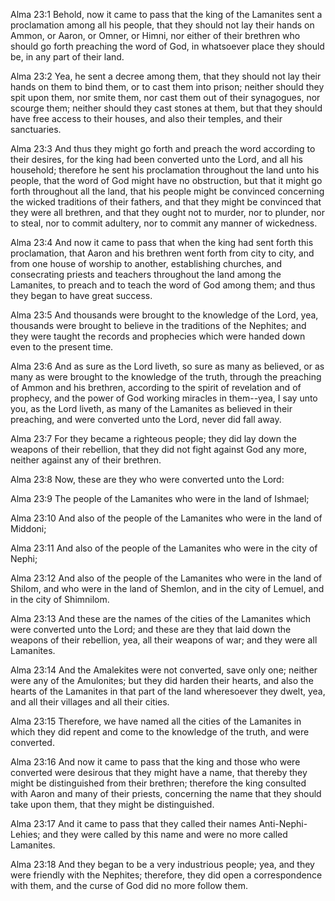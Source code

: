 Alma 23:1 Behold, now it came to pass that the king of the Lamanites
sent a proclamation among all his people, that they should not lay their
hands on Ammon, or Aaron, or Omner, or Himni, nor either of their
brethren who should go forth preaching the word of God, in whatsoever
place they should be, in any part of their land.

Alma 23:2 Yea, he sent a decree among them, that they should not lay
their hands on them to bind them, or to cast them into prison; neither
should they spit upon them, nor smite them, nor cast them out of their
synagogues, nor scourge them; neither should they cast stones at them,
but that they should have free access to their houses, and also their
temples, and their sanctuaries.

Alma 23:3 And thus they might go forth and preach the word according to
their desires, for the king had been converted unto the Lord, and all
his household; therefore he sent his proclamation throughout the land
unto his people, that the word of God might have no obstruction, but
that it might go forth throughout all the land, that his people might be
convinced concerning the wicked traditions of their fathers, and that
they might be convinced that they were all brethren, and that they ought
not to murder, nor to plunder, nor to steal, nor to commit adultery, nor
to commit any manner of wickedness.

Alma 23:4 And now it came to pass that when the king had sent forth this
proclamation, that Aaron and his brethren went forth from city to city,
and from one house of worship to another, establishing churches, and
consecrating priests and teachers throughout the land among the
Lamanites, to preach and to teach the word of God among them; and thus
they began to have great success.

Alma 23:5 And thousands were brought to the knowledge of the Lord, yea,
thousands were brought to believe in the traditions of the Nephites; and
they were taught the records and prophecies which were handed down even
to the present time.

Alma 23:6 And as sure as the Lord liveth, so sure as many as believed,
or as many as were brought to the knowledge of the truth, through the
preaching of Ammon and his brethren, according to the spirit of
revelation and of prophecy, and the power of God working miracles in
them--yea, I say unto you, as the Lord liveth, as many of the Lamanites
as believed in their preaching, and were converted unto the Lord, never
did fall away.

Alma 23:7 For they became a righteous people; they did lay down the
weapons of their rebellion, that they did not fight against God any
more, neither against any of their brethren.

Alma 23:8 Now, these are they who were converted unto the Lord:

Alma 23:9 The people of the Lamanites who were in the land of Ishmael;

Alma 23:10 And also of the people of the Lamanites who were in the land
of Middoni;

Alma 23:11 And also of the people of the Lamanites who were in the city
of Nephi;

Alma 23:12 And also of the people of the Lamanites who were in the land
of Shilom, and who were in the land of Shemlon, and in the city of
Lemuel, and in the city of Shimnilom.

Alma 23:13 And these are the names of the cities of the Lamanites which
were converted unto the Lord; and these are they that laid down the
weapons of their rebellion, yea, all their weapons of war; and they were
all Lamanites.

Alma 23:14 And the Amalekites were not converted, save only one; neither
were any of the Amulonites; but they did harden their hearts, and also
the hearts of the Lamanites in that part of the land wheresoever they
dwelt, yea, and all their villages and all their cities.

Alma 23:15 Therefore, we have named all the cities of the Lamanites in
which they did repent and come to the knowledge of the truth, and were
converted.

Alma 23:16 And now it came to pass that the king and those who were
converted were desirous that they might have a name, that thereby they
might be distinguished from their brethren; therefore the king consulted
with Aaron and many of their priests, concerning the name that they
should take upon them, that they might be distinguished.

Alma 23:17 And it came to pass that they called their names
Anti-Nephi-Lehies; and they were called by this name and were no more
called Lamanites.

Alma 23:18 And they began to be a very industrious people; yea, and they
were friendly with the Nephites; therefore, they did open a
correspondence with them, and the curse of God did no more follow them.
